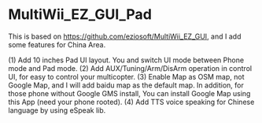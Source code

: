 MultiWii_EZ_GUI_Pad
===================

This is based on https://github.com/eziosoft/MultiWii_EZ_GUI, and I add some features for China Area.

(1) Add 10 inches Pad UI layout. You and switch UI mode between Phone mode and Pad mode.
(2) Add AUX/Tuning/Arm/DisArm operation in control UI, for easy to control your multicopter.
(3) Enable Map as OSM map, not Google Map, and I will add baidu map as the default map. In addition, for those phone without Google GMS install,
    You can install Google Map using this App (need your phone rooted).
(4) Add TTS voice speaking for Chinese language by using eSpeak lib.

